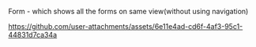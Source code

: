 Form - which shows all the forms on same view(without using navigation)

https://github.com/user-attachments/assets/6e11e4ad-cd6f-4af3-95c1-44831d7ca34a

